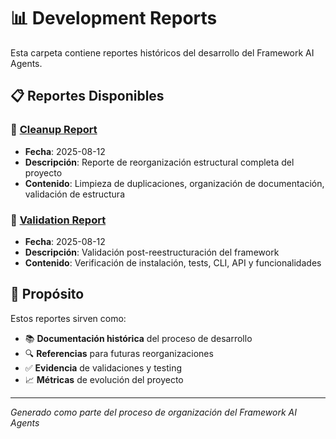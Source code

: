 # 📊 Development Reports

Esta carpeta contiene reportes históricos del desarrollo del Framework AI Agents.

## 📋 Reportes Disponibles

### 🧹 [Cleanup Report](cleanup_report.md)
- **Fecha**: 2025-08-12
- **Descripción**: Reporte de reorganización estructural completa del proyecto
- **Contenido**: Limpieza de duplicaciones, organización de documentación, validación de estructura

### 🧪 [Validation Report](validation_report.md)  
- **Fecha**: 2025-08-12
- **Descripción**: Validación post-reestructuración del framework
- **Contenido**: Verificación de instalación, tests, CLI, API y funcionalidades

## 📝 Propósito

Estos reportes sirven como:
- 📚 **Documentación histórica** del proceso de desarrollo
- 🔍 **Referencias** para futuras reorganizaciones
- ✅ **Evidencia** de validaciones y testing
- 📈 **Métricas** de evolución del proyecto

---
*Generado como parte del proceso de organización del Framework AI Agents*
